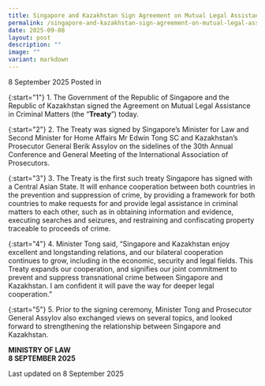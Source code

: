 ```yaml
---
title: Singapore and Kazakhstan Sign Agreement on Mutual Legal Assistance
permalink: /singapore-and-kazakhstan-sign-agreement-on-mutual-legal-assistance/
date: 2025-09-08
layout: post
description: ""
image: ""
variant: markdown
---
```

8 September 2025 Posted in

{:start="1"}
1.&nbsp;The Government of the Republic of Singapore and the Republic of Kazakhstan signed the Agreement on Mutual Legal Assistance in Criminal Matters (the “<b>Treaty</b>”) today.

{:start="2"}
2.&nbsp;The Treaty was signed by Singapore’s Minister for Law and Second Minister for Home Affairs Mr Edwin Tong SC and Kazakhstan’s Prosecutor General Berik Assylov on the sidelines of the 30th Annual Conference and General Meeting of the International Association of Prosecutors.

{:start="3"}
3.&nbsp;The Treaty is the first such treaty Singapore has signed with a Central Asian State. It will enhance cooperation between both countries in the prevention and suppression of crime, by providing a framework for both countries to make requests for and provide legal assistance in criminal matters to each other, such as in obtaining information and evidence, executing searches and seizures, and restraining and confiscating property traceable to proceeds of crime. 

{:start="4"}
4.&nbsp;Minister Tong said, “Singapore and Kazakhstan enjoy excellent and longstanding relations, and our bilateral cooperation continues to grow, including in the economic, security and legal fields. This Treaty expands our cooperation, and signifies our joint commitment to prevent and suppress transnational crime between Singapore and Kazakhstan. I am confident it will pave the way for deeper legal cooperation.”

{:start="5"}
5.&nbsp;Prior to the signing ceremony, Minister Tong and Prosecutor General Assylov also exchanged views on several topics, and looked forward to strengthening the relationship between Singapore and Kazakhstan.

<b>MINISTRY OF LAW</b><br>
<b>8 SEPTEMBER 2025</b>

<p class="right-side-updated">Last updated on 8 September 2025</p>